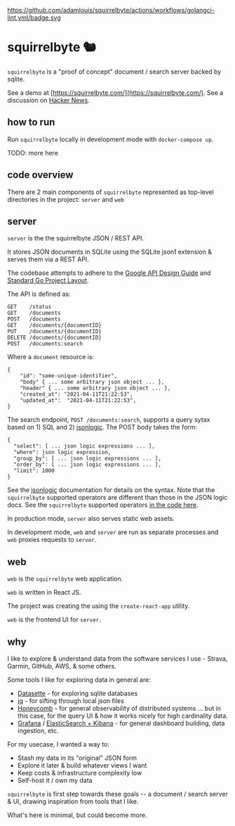 https://github.com/adamlouis/squirrelbyte/actions/workflows/golangci-lint.yml/badge.svg

# squirrelbyte 🐿️

`squirrelbyte` is a "proof of concept" document / search server backed by sqlite.

See a demo at [https://squirrelbyte.com/](https://squirrelbyte.com/).
See a discussion on [Hacker News](https://news.ycombinator.com/item?id=26766557).

## how to run

Run `squirrelbyte` locally in development mode with `docker-compose up`.

TODO: more here

## code overview

There are 2 main components of `squirrelbyte` represented as top-level directories in the project: `server` and `web`

## server

`server` is the the squirrelbyte JSON / REST API.

It stores JSON documents in SQLite using the SQLite json1 extension & serves them via a REST API.

The codebase attempts to adhere to the [Google API Design Guide](https://cloud.google.com/apis/design) and [Standard Go Project Layout](https://github.com/golang-standards/project-layout).

The API is defined as:

```
GET    /status
GET    /documents
POST   /documents
GET    /documents/{documentID}
PUT    /documents/{documentID}
DELETE /documents/{documentID}
POST   /documents:search
```

Where a `document` resource is:

```
{
    "id": "some-unique-identifier",
    "body" { ... some arbitrary json object ... },
    "header" { ... some arbitrary json object ... },
    "created_at": "2021-04-11T21:22:53",
    "updated_at":  "2021-04-11T21:22:53",
}
```

The search endpoint, `POST /documents:search`, supports a query sytax based on 1) SQL and 2) [jsonlogic](https://jsonlogic.com/). The POST body takes the form:

```
{
  "select": [ ... json logic expressions ... ],
  "where": json logic expression,
  "group_by": [ ... json logic expressions ... ],
  "order_by": [ ... json logic expressions ... ],
  "limit": 1000
}
```

See the [jsonlogic](https://jsonlogic.com/) documentation for details on the syntax. Note that the `squirrelbyte` supported operators are different than those in the JSON logic docs. See the `squirrelbyte` supported operators [in the code here](https://github.com/adamlouis/squirrelbyte/blob/main/server/internal/pkg/document/jsonlogic/jsonlogic.go#L21).

In production mode, `server` also serves static web assets.

In development mode, `web` and `server` are run as separate processes and `web` proxies requests to `server`.

## web

`web` is the `squirrelbyte` web application.

`web` is written in React JS.

The project was creating the using the `create-react-app` utility.

`web` is the frontend UI for `server`.

## why

I like to explore & understand data from the software services I use - Strava, Garmin, GitHub, AWS, & some others.

Some tools I like for exploring data in general are:
- [Datasette](https://datasette.io/) - for exploring sqlite databases
- [jq](https://stedolan.github.io/jq/) - for sifting through local json files
- [Honeycomb](https://www.honeycomb.io/overview/) - for general observability of distributed systems ... but in this case, for the query UI & how it works nicely for high cardinality data.
- [Grafana](https://grafana.com/) / [ElasticSearch + Kibana](https://www.elastic.co/demos) - for general dashboard building, data ingestion, etc.

For my usecase, I wanted a way to:
- Stash my data in its "original" JSON form
- Explore it later & build whatever views I want
- Keep costs & infrastructure complexity low
- Self-host it / own my data

`squirrelbyte` is first step towards these goals -- a document / search server & UI, drawing inspiration from tools that I like.

What's here is minimal, but could become more.
